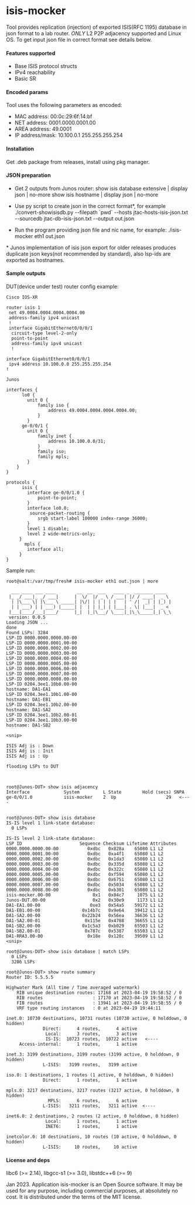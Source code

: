 # isis-mocker

Tool provides replication (injection) of exported ISIS(RFC 1195) database in json format to a lab router.
_ONLY_ L2 P2P adjacency supported and Linux OS. To get input json file in correct format see details below.

#### Features supported
* Base ISIS protocol structs
* IPv4 reachability
* Basic SR


#### Encoded params
Tool uses the following parameters as encoded:

* MAC address: 00:0c:29:6f:14:bf
* NET address: 0001.0000.0001.00
* AREA address: 49.0001
* IP address/mask: 10.100.0.1 255.255.255.254

#### Installation
Get .deb package from releases, install using pkg manager.


#### JSON preparation
* Get 2 outputs from Junos router:
    show isis database extensive | display json | no-more
    show isis hostname | display json | no-more

*  Use py script to create json in the correct format*, for example
   ./convert-showisisdb.py --filepath \`pwd\` --hosts jtac-hosts-isis-json.txt --sourcedb jtac-db-isis-json.txt --output out.json

*  Run the program providing json file and nic name, for example:
   ./isis-mocker eth1 out.json

\* Junos implementation of isis json export for older releases produces duplicate json keys(not recommended by standard), also lsp-ids are exported as hostnames.


#### Sample outputs
DUT(device under test) router config example:
```
Cisco IOS-XR

router isis 1
 net 49.0004.0004.0004.0004.00
 address-family ipv4 unicast
 !
 interface GigabitEthernet0/0/0/1
  circuit-type level-2-only
  point-to-point
  address-family ipv4 unicast
  !

interface GigabitEthernet0/0/0/1
 ipv4 address 10.100.0.0 255.255.255.254
!

Junos

interfaces {
      lo0 {
        unit 0 {
            family iso {
                address 49.0004.0004.0004.0004.00;
            }
        }
      ge-0/0/1 {
        unit 0 {
            family inet {
                address 10.100.0.0/31;
            }
            family iso;
            family mpls;
        }
    }
}

protocols {
      isis {
        interface ge-0/0/1.0 {
            point-to-point;
        }
        interface lo0.0;
         source-packet-routing {
            srgb start-label 100000 index-range 36000;
        }
        level 1 disable;
        level 2 wide-metrics-only;
     }
       mpls {
        interface all;
     }
}
```

Sample run:
```
root@salt:/var/tmp/fresh# isis-mocker eth1 out.json | more

  ___ ____ ___ ____        __  __  ___   ____ _  _______ ____
 |_ _/ ___|_ _/ ___|      |  \/  |/ _ \ / ___| |/ / ____|  _ \
  | |\___ \| |\___ \ _____| |\/| | | | | |   | ' /|  _| | |_) |
  | | ___) | | ___) |_____| |  | | |_| | |___| . \| |___|  _ <
 |___|____/___|____/      |_|  |_|\___/ \____|_|\_\_____|_| \_\
 version: 0.0.5
Loading JSON ...
done
Found LSPs: 3284
LSP-ID 0000.0000.0000.00-00
LSP-ID 0000.0000.0001.00-00
LSP-ID 0000.0000.0002.00-00
LSP-ID 0000.0000.0003.00-00
LSP-ID 0000.0000.0004.00-00
LSP-ID 0000.0000.0005.00-00
LSP-ID 0000.0000.0006.00-00
LSP-ID 0000.0000.0007.00-00
LSP-ID 0000.0000.0008.00-00
LSP-ID 0204.3ee1.10b0.00-00
hostname: DA1-EA1
LSP-ID 0204.3ee1.10b1.00-00
hostname: DA1-EB1
LSP-ID 0204.3ee1.10b2.00-00
hostname: DA1-SA2
LSP-ID 0204.3ee1.10b2.00-01
LSP-ID 0204.3ee1.10b3.00-00
hostname: DA1-SB2

<snip>

ISIS Adj is : Down
ISIS Adj is : Init
ISIS Adj is : Up

flooding LSPs to DUT



root@Junos-DUT> show isis adjacency
Interface             System         L State        Hold (secs) SNPA
ge-0/0/1.0            isis-mocker    2  Up                   29   <----


root@Junos-DUT> show isis database
IS-IS level 1 link-state database:
  0 LSPs

IS-IS level 2 link-state database:
LSP ID                      Sequence Checksum Lifetime Attributes
0000.0000.0000.00-00           0xdbc   0x828a    65080 L1 L2
0000.0000.0001.00-00           0xdbc   0xa4f1    65080 L1 L2
0000.0000.0002.00-00           0xdbc   0x1da3    65080 L1 L2
0000.0000.0003.00-00           0xdbc   0x335d    65080 L1 L2
0000.0000.0004.00-00           0xdbc   0x322c    65080 L1 L2
0000.0000.0005.00-00           0xdbc   0xf594    65080 L1 L2
0000.0000.0006.00-00           0xdbc   0x6751    65080 L1 L2
0000.0000.0007.00-00           0xdbc   0x5034    65080 L1 L2
0000.0000.0008.00-00           0xdbc   0xb301    65080 L1 L2
isis-mocker.00-00                0x1   0x84c7     1075 L1 L2
Junos-DUT.00-00                  0x2   0x30e9     1173 L1 L2
DA1-EA1.00-00                   0xe3   0x54a5    59172 L1 L2
DA1-EB1.00-00                0x14b7c   0x9e64    39412 L1 L2
DA1-SA2.00-00                0x22b24   0x56ea    36636 L1 L2
DA1-SA2.00-01                 0x115e   0x4788    36655 L1 L2
DA1-SB2.00-00                0x1c5a3   0xb029    65503 L1 L2
DA1-SB2.00-01                 0x787c   0x5387    65503 L1 L2
DA1-RRA3.00-00                 0x18e   0x128c    39509 L1 L2
<snip>

root@Junos-DUT> show isis database | match LSPs
  0 LSPs
  3286 LSPs

root@Junos-DUT> show route summary
Router ID: 5.5.5.5

Highwater Mark (All time / Time averaged watermark)
    RIB unique destination routes: 17168 at 2023-04-19 19:58:52 / 0
    RIB routes                   : 17170 at 2023-04-19 19:58:52 / 0
    FIB routes                   : 13941 at 2023-04-19 19:58:55 / 0
    VRF type routing instances   : 0 at 2023-04-19 19:44:11

inet.0: 10730 destinations, 10731 routes (10730 active, 0 holddown, 0 hidden)
              Direct:      4 routes,      4 active
               Local:      3 routes,      3 active
               IS-IS:  10723 routes,  10722 active   <----
     Access-internal:      1 routes,      1 active

inet.3: 3199 destinations, 3199 routes (3199 active, 0 holddown, 0 hidden)
              L-ISIS:   3199 routes,   3199 active

iso.0: 1 destinations, 1 routes (1 active, 0 holddown, 0 hidden)
              Direct:      1 routes,      1 active

mpls.0: 3217 destinations, 3217 routes (3217 active, 0 holddown, 0 hidden)
                MPLS:      6 routes,      6 active
              L-ISIS:   3211 routes,   3211 active  <----

inet6.0: 2 destinations, 2 routes (2 active, 0 holddown, 0 hidden)
               Local:      1 routes,      1 active
               INET6:      1 routes,      1 active

inetcolor.0: 10 destinations, 10 routes (10 active, 0 holddown, 0 hidden)
              L-ISIS:     10 routes,     10 active

```


#### License and deps

libc6 (>= 2.14), libgcc-s1 (>= 3.0), libstdc++6 (>= 9)

Jan 2023. Application isis-mocker is an Open Source software. It may be used for any purpose, including commercial purposes,
at absolutely no cost. It is distributed under the terms of the MIT license.
